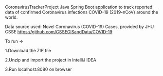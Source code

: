 CoronavirusTrackerProject
Java Spring Boot application to track reported data of confirmed Coronavirus infections COVID-19 (2019-nCoV) around the world.

Data source used: Novel Coronavirus (COVID-19) Cases, provided by JHU CSSE 
https://github.com/CSSEGISandData/COVID-19

To run -> 

1.Download the ZIP file

2.Unzip and import the project in IntelliJ IDEA

3.Run localhost:8080 on browser


